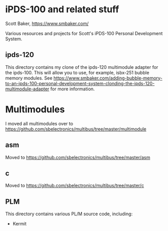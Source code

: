 # iPDS-100 and related stuff

Scott Baker, https://www.smbaker.com/

Various resources and projects for Scott's iPDS-100 Personal Development System.

## ipds-120

This directory contains my clone of the ipds-120 multimodule adapter for the
ipds-100. This will allow you to use, for example, isbx-251 bubble memory
modules. See https://www.smbaker.com/adding-bubble-memory-to-an-ipds-100-personal-development-system-clonding-the-ipds-120-multimodule-adapter
for more information.

# Multimodules

I moved all multimodules over to https://github.com/sbelectronics/multibus/tree/master/multimodule

## asm

Moved to https://github.com/sbelectronics/multibus/tree/master/asm

## c

Moved to https://github.com/sbelectronics/multibus/tree/master/c

## PLM

This directory contains various PL/M source code, including:

  * Kermit
